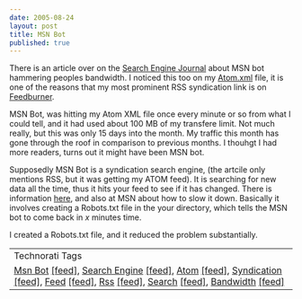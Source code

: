 ```yaml
---
date: 2005-08-24
layout: post
title: MSN Bot
published: true
---
```

There is an article over on the <a href="http://www.searchenginejournal.com/index.php?p=2103">Search Engine Journal</a> about MSN bot hammering peoples bandwidth.  I noticed this too on my <a href="http://www.kinlan.co.uk/Atom.xml">Atom.xml</a> file, it is one of the reasons that my most prominent RSS syndication link is on <a href="http://feeds.feedburner.com/Kinlan">Feedburner</a>.<p />MSN Bot, was hitting my Atom XML file once every minute or so from what I could tell, and it had used about 100 MB of my transfere limit.  Not much really, but this was only 15 days into the month.  My traffic this month has gone through the roof in comparison to previous months.  I thouhgt I had more readers, turns out it might have been MSN bot.<p />Supposedly MSN Bot is a syndication search engine, (the artcile only mentions RSS, but it was getting my ATOM feed).  It is searching for new data all the time, thus it hits your feed to see if it has changed.  There is information <a href="http://blogs.msdn.com/msnsearch/archive/2005/08/22/454544.aspx">here</a>, and also at MSN about how to slow it down.  Basically it involves creating a Robots.txt file in the your directory, which tells the MSN bot to come back in <em>x</em> minutes time.<p />I created a Robots.txt file, and it reduced the problem substantially.<p /><table class="TechnoratiHead TagHeader">
<tr><td>Technorati Tags</td></tr>
<tr class="Technorati"><td>
<a href="http://www.technorati.com/tag/Msn%20Bot" class="Tag" rel="tag">Msn Bot</a> <a href="http://feeds.technorati.com/feed/posts/tag/Msn%20Bot" class="Tag">[feed]</a>, <a href="http://www.technorati.com/tag/Search%20Engine" class="Tag" rel="tag">Search Engine</a> <a href="http://feeds.technorati.com/feed/posts/tag/Search%20Engine" class="Tag">[feed]</a>, <a href="http://www.technorati.com/tag/Atom" class="Tag" rel="tag">Atom</a> <a href="http://feeds.technorati.com/feed/posts/tag/Atom" class="Tag">[feed]</a>, <a href="http://www.technorati.com/tag/Syndication" class="Tag" rel="tag">Syndication</a> <a href="http://feeds.technorati.com/feed/posts/tag/Syndication" class="Tag">[feed]</a>, <a href="http://www.technorati.com/tag/Feed" class="Tag" rel="tag">Feed</a> <a href="http://feeds.technorati.com/feed/posts/tag/Feed" class="Tag">[feed]</a>, <a href="http://www.technorati.com/tag/Rss" class="Tag" rel="tag">Rss</a> <a href="http://feeds.technorati.com/feed/posts/tag/Rss" class="Tag">[feed]</a>, <a href="http://www.technorati.com/tag/Search" class="Tag" rel="tag">Search</a> <a href="http://feeds.technorati.com/feed/posts/tag/Search" class="Tag">[feed]</a>, <a href="http://www.technorati.com/tag/Bandwidth" class="Tag" rel="tag">Bandwidth</a> <a href="http://feeds.technorati.com/feed/posts/tag/Bandwidth" class="Tag">[feed]</a>
</td></tr>
</table><div class="blogger-post-footer"><img class="posterous_download_image" src="https://blogger.googleusercontent.com/tracker/8109338-112492439953073544?l=www.kinlan.co.uk%2Findex.html" height="1" alt="" width="1" /></div>

